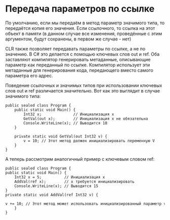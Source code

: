 # Передача параметров по ссылке

По умолчанию, если мы передаём в метод параметр значимого типа, то передаётся копия его значения. Если ссылочного, то ссылка на этот объект в памяти \(в данном случае все изменения, проведённые с этим аргументом, будут сохранены, в первом же случае - нет\)

CLR также позволяет передавать параметры по ссылке, а не по значению. В C\# это делается с помощью ключевых слов out и ref. Оба заставляют компилятор генерировать метаданные, описывающие параметр как переданный по ссылке. Компилятор использует эти метаданные для генерирования кода, передающего вместо самого параметра его адрес.

Поведение ссылочных и значимых типов при использовании ключевых слов out и ref различается значительно. Вот как это выглядит в случае значимого типа:

```
public sealed class Program {  
    public static void Main() {     
        Int32 x;              // Инициализация x     
        GetVal(out x);        // Инициализация x не обязательна
        Console.WriteLine(x); // Выводится 10
    }

    private static void GetVal(out Int32 v) {     
        v = 10; // Этот метод должен инициализировать переменную V
    }
}
```

А теперь рассмотрим аналогичный пример с ключевым словом ref: 

```
public sealed class Program {  
public static void Main() {     
    Int32 x = 5;          // Инициализация x     
    AddVal(ref x);        // x требуется инициализировать     
    Console.WriteLine(x); // Выводится 15  
}
private static void AddVal(ref Int32 v) {     
    v += 10; // Этот метод может использовать инициализированный параметр v  
    } 
} 
```



